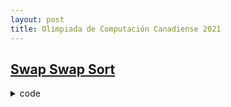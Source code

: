 ```yaml
---
layout: post
title: Olimpiada de Computación Canadiense 2021
---
```


## [Swap Swap Sort](https://dmoj.ca/problem/cco21p1)

<details>
<summary> code</summary>
</details>



